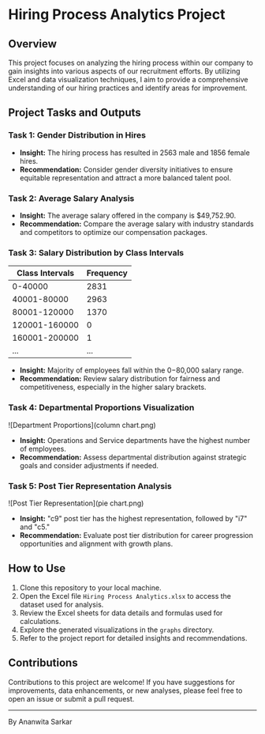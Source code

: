 # Hiring Process Analytics Project

## Overview

This project focuses on analyzing the hiring process within our company to gain insights into various aspects of our recruitment efforts. By utilizing Excel and data visualization techniques, I aim to provide a comprehensive understanding of our hiring practices and identify areas for improvement.

## Project Tasks and Outputs

### Task 1: Gender Distribution in Hires

- **Insight:** The hiring process has resulted in 2563 male and 1856 female hires.
- **Recommendation:** Consider gender diversity initiatives to ensure equitable representation and attract a more balanced talent pool.

### Task 2: Average Salary Analysis

- **Insight:** The average salary offered in the company is $49,752.90.
- **Recommendation:** Compare the average salary with industry standards and competitors to optimize our compensation packages.

### Task 3: Salary Distribution by Class Intervals

Class Intervals | Frequency
--- | ---
0-40000 | 2831
40001-80000 | 2963
80001-120000 | 1370
120001-160000 | 0
160001-200000 | 1
... | ...

- **Insight:** Majority of employees fall within the $0-$80,000 salary range.
- **Recommendation:** Review salary distribution for fairness and competitiveness, especially in the higher salary brackets.

### Task 4: Departmental Proportions Visualization

![Department Proportions](column chart.png)

- **Insight:** Operations and Service departments have the highest number of employees.
- **Recommendation:** Assess departmental distribution against strategic goals and consider adjustments if needed.

### Task 5: Post Tier Representation Analysis

![Post Tier Representation](pie chart.png)

- **Insight:** "c9" post tier has the highest representation, followed by "i7" and "c5."
- **Recommendation:** Evaluate post tier distribution for career progression opportunities and alignment with growth plans.

## How to Use

1. Clone this repository to your local machine.
2. Open the Excel file `Hiring Process Analytics.xlsx` to access the dataset used for analysis.
3. Review the Excel sheets for data details and formulas used for calculations.
4. Explore the generated visualizations in the `graphs` directory.
5. Refer to the project report for detailed insights and recommendations.

## Contributions

Contributions to this project are welcome! If you have suggestions for improvements, data enhancements, or new analyses, please feel free to open an issue or submit a pull request.

---

By Ananwita Sarkar


